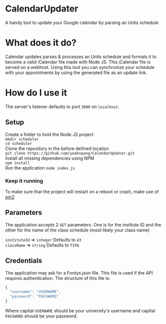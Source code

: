 # CalendarUpdater
A handy tool to update your Google calendar by parsing an Untis schedule

# What does it do?
Calendar updates parses & processes an Untis schedule and formats it to become a valid iCalendar file made with Node JS. This iCalendar file is served on a webhost.
Using this tool you can synchronize your schedule with your appointments by using the generated file as an update link.

# How do I use it
The server's listener defaults to port `3000` on `localhost`.
## Setup
Create a folder to hold the Node JS project  
`mkdir scheduler`  
`cd scheduler`  
Clone the repository in the before defined location  
`git clone https://github.com/yeahspang/CalendarUpdater.git`  
Install all missing dependencies using NPM  
`npm install`  
Run the application
`node index.js`

### Keep it running
To make sure that the project will restart on a reboot or crash, make use of [pm2](http://pm2.keymetrics.io/)

## Parameters
The application accepts 2 `GET` parameters. One is for the institute ID and the other for the name of the class schedule (most likely your class name)

`instituteId` => `integer` Defaults to `43`  
`className` => `string` Defaults to `TIPA`  

## Credentials
The application may ask for a Fontys.json file. This file is used if the API requires authentication. The structure of this file is:
```javascript
{
  "username": "USERNAME", 
  "password": "PASSWORD"
}
```
Where capital `USERNAME` should be your university's username and capital `PASSWORD` should be your password.
